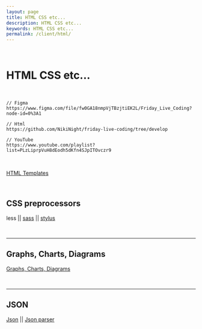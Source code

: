 ```yaml
---
layout: page
title: HTML CSS etc...
description: HTML CSS etc...
keywords: HTML CSS etc...
permalink: /client/html/
---
```


<br/>

# HTML CSS etc...

<br/>

```
// Figma
https://www.figma.com/file/fw0GA18nmpVjTBzjtiEK2L/Friday_Live_Coding?node-id=0%3A1

// Html
https://github.com/NikiNight/friday-live-coding/tree/develop

// YouTube
https://www.youtube.com/playlist?list=PLzLiprpVuH8dEodh5dKfn4SJpITOvczr9
```

<br/>

<a href="/client/html/templates/">HTML Templates</a>

<br/>

## CSS preprocessors

less || <a href="/css/preprocessors/sass/">sass</a> ||
<a href="/css/preprocessors/stylus/">stylus</a>

<br/>
<hr/>

## Graphs, Charts, Diagrams

<a href="/charts/">Graphs, Charts, Diagrams</a>

<br/>
<hr/>

## JSON

<a href="/json/">Json</a> || <a href="http://www.jsoneditoronline.org/" rel="nofollow">Json parser</a>
